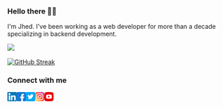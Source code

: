 ### Hello there 👋🤖
I'm Jhed. I've been working as a web developer for more than a decade specializing in backend development.

![](https://komarev.com/ghpvc/?username=jhedmendoza&style=for-the-badge)

[![GitHub Streak](https://streak-stats.demolab.com?user=jhedmendoza&theme=calm)](https://git.io/streak-stats)

### Connect with me

<a href="https://www.linkedin.com/in/jhedmendoza/"><img align="left" src="https://raw.githubusercontent.com/jhedmendoza/jhedmendoza/main/img/linkedin.svg" alt="Jhed Mendoza | LinkedIn" width="21px"/></a>

<a href="https://www.facebook.com/jhed.adrine"><img align="left" src="https://raw.githubusercontent.com/jhedmendoza/jhedmendoza/main/img/facebook.png" alt="Jhed Mendoza | Facebook" width="21px"/></a>

<a href="https://twitter.com/_jhedm"><img align="left" src="https://raw.githubusercontent.com/jhedmendoza/jhedmendoza/main/img/twitter.png" alt="Jhed Mendoza | Twitter" width="21px"/></a>

<a href="https://www.instagram.com/jhedmendoza/"><img align="left" src="https://raw.githubusercontent.com/jhedmendoza/jhedmendoza/main/img/instagram.svg" alt="Jhed Mendoza | Instagram" width="21px"/></a>

<a href="https://www.youtube.com/jhedmendoza"><img align="left" src="https://raw.githubusercontent.com/jhedmendoza/jhedmendoza/main/img/youtube.png" alt="Jhed Mendoza | Youtube" width="21px"/></a>



<!--
**jhedmendoza/jhedmendoza** is a ✨ _special_ ✨ repository because its `README.md` (this file) appears on your GitHub profile.

Here are some ideas to get you started:

- 🔭 I’m currently working on ...
- 🌱 I’m currently learning ...
- 👯 I’m looking to collaborate on ...
- 🤔 I’m looking for help with ...
- 💬 Ask me about ...
- 📫 How to reach me: ...
- 😄 Pronouns: ...
- ⚡ Fun fact: ...
-->
